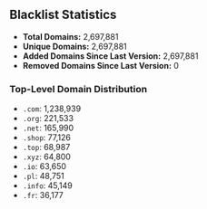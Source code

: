 ## Blacklist Statistics

- **Total Domains:** 2,697,881
- **Unique Domains:** 2,697,881
- **Added Domains Since Last Version:** 2,697,881
- **Removed Domains Since Last Version:** 0

### Top-Level Domain Distribution

-  `.com`: 1,238,939
-  `.org`: 221,533
-  `.net`: 165,990
-  `.shop`: 77,126
-  `.top`: 68,987
-  `.xyz`: 64,800
-  `.io`: 63,650
-  `.pl`: 48,751
-  `.info`: 45,149
-  `.fr`: 36,177
